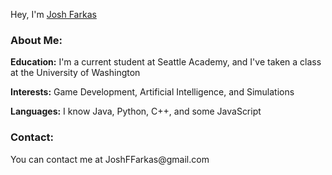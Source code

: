 Hey, I'm <ins>Josh Farkas</ins>
<h3>About Me:</h3>

<b>Education:</b>
  I'm a current student at Seattle Academy, and I've taken a class at the University of Washington
 
<b>Interests:</b>
  Game Development, Artificial Intelligence, and Simulations
  
<b>Languages:</b> 
  I know Java, Python, C++, and some JavaScript
  
<h3>Contact:</h3>
  You can contact me at JoshFFarkas@gmail.com

<!---
Josh-Farkas/Josh-Farkas is a ✨ special ✨ repository because its `README.md` (this file) appears on your GitHub profile.
You can click the Preview link to take a look at your changes.
--->
